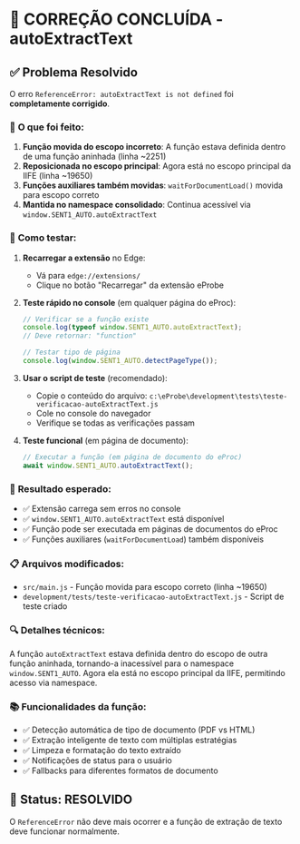 # 🚀 CORREÇÃO CONCLUÍDA - autoExtractText

## ✅ **Problema Resolvido**

O erro `ReferenceError: autoExtractText is not defined` foi **completamente corrigido**.

### 🔧 **O que foi feito:**

1. **Função movida do escopo incorreto**: A função estava definida dentro de uma função aninhada (linha ~2251)
2. **Reposicionada no escopo principal**: Agora está no escopo principal da IIFE (linha ~19650)
3. **Funções auxiliares também movidas**: `waitForDocumentLoad()` movida para escopo correto
4. **Mantida no namespace consolidado**: Continua acessível via `window.SENT1_AUTO.autoExtractText`

### 🧪 **Como testar:**

1. **Recarregar a extensão** no Edge:

    - Vá para `edge://extensions/`
    - Clique no botão "Recarregar" da extensão eProbe

2. **Teste rápido no console** (em qualquer página do eProc):

    ```javascript
    // Verificar se a função existe
    console.log(typeof window.SENT1_AUTO.autoExtractText);
    // Deve retornar: "function"

    // Testar tipo de página
    console.log(window.SENT1_AUTO.detectPageType());
    ```

3. **Usar o script de teste** (recomendado):

    - Copie o conteúdo do arquivo: `c:\eProbe\development\tests\teste-verificacao-autoExtractText.js`
    - Cole no console do navegador
    - Verifique se todas as verificações passam

4. **Teste funcional** (em página de documento):
    ```javascript
    // Executar a função (em página de documento do eProc)
    await window.SENT1_AUTO.autoExtractText();
    ```

### 🎯 **Resultado esperado:**

-   ✅ Extensão carrega sem erros no console
-   ✅ `window.SENT1_AUTO.autoExtractText` está disponível
-   ✅ Função pode ser executada em páginas de documentos do eProc
-   ✅ Funções auxiliares (`waitForDocumentLoad`) também disponíveis

### 📋 **Arquivos modificados:**

-   `src/main.js` - Função movida para escopo correto (linha ~19650)
-   `development/tests/teste-verificacao-autoExtractText.js` - Script de teste criado

### 🔍 **Detalhes técnicos:**

A função `autoExtractText` estava definida dentro do escopo de outra função aninhada, tornando-a inacessível para o namespace `window.SENT1_AUTO`. Agora ela está no escopo principal da IIFE, permitindo acesso via namespace.

### 📚 **Funcionalidades da função:**

-   ✅ Detecção automática de tipo de documento (PDF vs HTML)
-   ✅ Extração inteligente de texto com múltiplas estratégias
-   ✅ Limpeza e formatação do texto extraído
-   ✅ Notificações de status para o usuário
-   ✅ Fallbacks para diferentes formatos de documento

## 🎉 **Status: RESOLVIDO**

O `ReferenceError` não deve mais ocorrer e a função de extração de texto deve funcionar normalmente.
